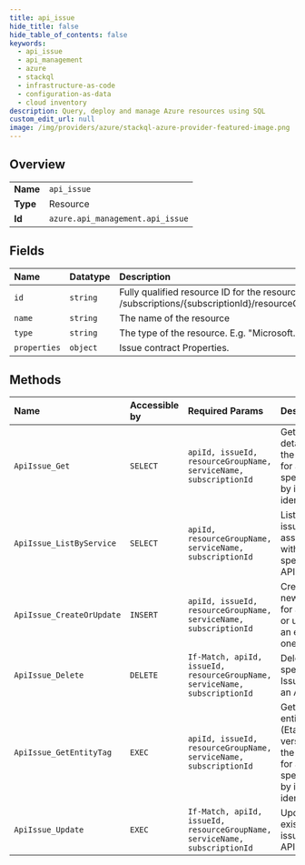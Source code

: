 ```yaml
---
title: api_issue
hide_title: false
hide_table_of_contents: false
keywords:
  - api_issue
  - api_management
  - azure    
  - stackql
  - infrastructure-as-code
  - configuration-as-data
  - cloud inventory
description: Query, deploy and manage Azure resources using SQL
custom_edit_url: null
image: /img/providers/azure/stackql-azure-provider-featured-image.png
---
```

  
    

## Overview
<table><tbody>
<tr><td><b>Name</b></td><td><code>api_issue</code></td></tr>
<tr><td><b>Type</b></td><td>Resource</td></tr>
<tr><td><b>Id</b></td><td><code>azure.api_management.api_issue</code></td></tr>
</tbody></table>

## Fields
| Name | Datatype | Description |
|:-----|:---------|:------------|
| `id` | `string` | Fully qualified resource ID for the resource. Ex - /subscriptions/&#123;subscriptionId&#125;/resourceGroups/&#123;resourceGroupName&#125;/providers/&#123;resourceProviderNamespace&#125;/&#123;resourceType&#125;/&#123;resourceName&#125; |
| `name` | `string` | The name of the resource |
| `type` | `string` | The type of the resource. E.g. "Microsoft.Compute/virtualMachines" or "Microsoft.Storage/storageAccounts" |
| `properties` | `object` | Issue contract Properties. |
## Methods
| Name | Accessible by | Required Params | Description |
|:-----|:--------------|:----------------|:------------|
| `ApiIssue_Get` | `SELECT` | `apiId, issueId, resourceGroupName, serviceName, subscriptionId` | Gets the details of the Issue for an API specified by its identifier. |
| `ApiIssue_ListByService` | `SELECT` | `apiId, resourceGroupName, serviceName, subscriptionId` | Lists all issues associated with the specified API. |
| `ApiIssue_CreateOrUpdate` | `INSERT` | `apiId, issueId, resourceGroupName, serviceName, subscriptionId` | Creates a new Issue for an API or updates an existing one. |
| `ApiIssue_Delete` | `DELETE` | `If-Match, apiId, issueId, resourceGroupName, serviceName, subscriptionId` | Deletes the specified Issue from an API. |
| `ApiIssue_GetEntityTag` | `EXEC` | `apiId, issueId, resourceGroupName, serviceName, subscriptionId` | Gets the entity state (Etag) version of the Issue for an API specified by its identifier. |
| `ApiIssue_Update` | `EXEC` | `If-Match, apiId, issueId, resourceGroupName, serviceName, subscriptionId` | Updates an existing issue for an API. |

